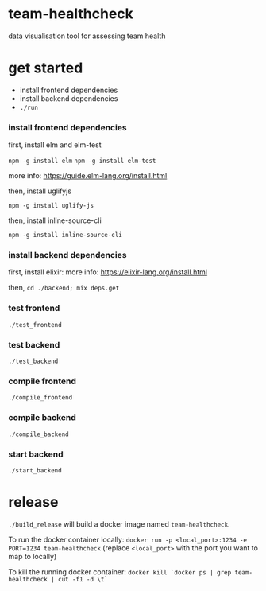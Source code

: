 # team-healthcheck

data visualisation tool for assessing team health

# get started

* install frontend dependencies
* install backend dependencies
* `./run`

### install frontend dependencies

first, install elm and elm-test

`npm -g install elm`
`npm -g install elm-test`

more info: https://guide.elm-lang.org/install.html

then, install uglifyjs

`npm -g install uglify-js`

then, install inline-source-cli

`npm -g install inline-source-cli`

### install backend dependencies

first, install elixir:
more info: https://elixir-lang.org/install.html

then, `cd ./backend; mix deps.get`

### test frontend

`./test_frontend`

### test backend

`./test_backend`

### compile frontend

`./compile_frontend`

### compile backend

`./compile_backend`

### start backend

`./start_backend`

# release

`./build_release` will build a docker image named `team-healthcheck`.

To run the docker container locally:
`docker run -p <local_port>:1234 -e PORT=1234 team-healthcheck` (replace `<local_port>` with the port you want to map to locally)

To kill the running docker container:
``docker kill `docker ps | grep team-healthcheck | cut -f1 -d \t` ``
